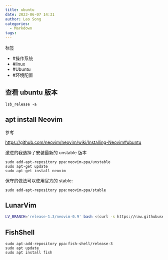 ```yaml
---
title: ubuntu
date: 2023-06-07 14:31
author: Leo Song
categories:
  - Markdown
tags:
---
```


标签

- #操作系统
- #linux
- #Ubuntu
- #环境配置

## 查看 ubuntu 版本

```
lsb_release -a
```

## apt install Neovim

参考

https://github.com/neovim/neovim/wiki/Installing-Neovim#ubuntu

激进的我选择了安装最新的 unstable 版本

```
sudo add-apt-repository ppa:neovim-ppa/unstable
sudo apt-get update
sudo apt-get install neovim
```

保守的做法可以使用官方的 stable:

```
sudo add-apt-repository ppa:neovim-ppa/stable
```

## LunarVim

```sh
LV_BRANCH='release-1.3/neovim-0.9' bash <(curl -s https://raw.githubusercontent.com/LunarVim/LunarVim/release-1.3/neovim-0.9/utils/installer/install.sh)
```

## FishShell

```
sudo apt-add-repository ppa:fish-shell/release-3
sudo apt update
sudo apt install fish
```
